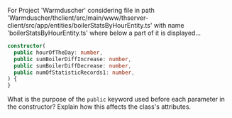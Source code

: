 For Project 'Warmduscher' considering file in path 'Warmduscher/thclient/src/main/www/thserver-client/src/app/entities/boilerStatsByHourEntity.ts' with name 'boilerStatsByHourEntity.ts' where below a part of it is displayed... 

```typescript
constructor(
  public hourOfTheDay: number,
  public sumBoilerDiffIncrease: number,
  public sumBoilerDiffDecrease: number,
  public numOfStatisticRecords1: number,
) {
}
```

What is the purpose of the `public` keyword used before each parameter in the constructor? Explain how this affects the class's attributes.